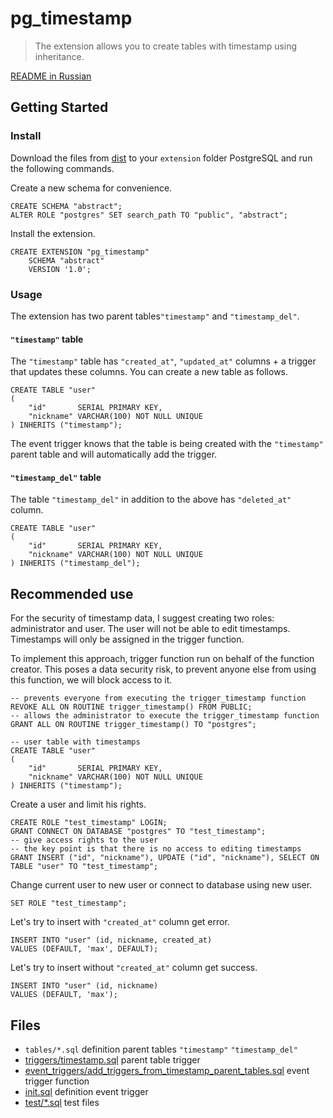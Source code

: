 # pg_timestamp

> The extension allows you to create tables with timestamp using inheritance.

[README in Russian](./README.ru.md)

## Getting Started

### Install

Download the files from [dist](./dist) to your `extension` folder PostgreSQL and run the following
commands.

Create a new schema for convenience.

```postgresql
CREATE SCHEMA "abstract";
ALTER ROLE "postgres" SET search_path TO "public", "abstract";
```

Install the extension.

```postgresql
CREATE EXTENSION "pg_timestamp"
    SCHEMA "abstract"
    VERSION '1.0';
```

### Usage

The extension has two parent tables`"timestamp"` and `"timestamp_del"`.

#### `"timestamp"` table

The `"timestamp"` table has `"created_at"`, `"updated_at"` columns + a trigger that updates these
columns.
You can create a new table as follows.

```postgresql
CREATE TABLE "user"
(
    "id"       SERIAL PRIMARY KEY,
    "nickname" VARCHAR(100) NOT NULL UNIQUE
) INHERITS ("timestamp");
```

The event trigger knows that the table is being created with the `"timestamp"` parent table and will
automatically add the trigger.

#### `"timestamp_del"` table

The table `"timestamp_del"` in addition to the above has `"deleted_at"` column.

```postgresql
CREATE TABLE "user"
(
    "id"       SERIAL PRIMARY KEY,
    "nickname" VARCHAR(100) NOT NULL UNIQUE
) INHERITS ("timestamp_del");
```

## Recommended use

For the security of timestamp data, I suggest creating two roles: administrator and user.
The user will not be able to edit timestamps.
Timestamps will only be assigned in the trigger function.

To implement this approach, trigger function run on behalf of the function creator.
This poses a data security risk,
to prevent anyone else from using this function, we will block access to it.

```postgresql
-- prevents everyone from executing the trigger_timestamp function
REVOKE ALL ON ROUTINE trigger_timestamp() FROM PUBLIC;
-- allows the administrator to execute the trigger_timestamp function
GRANT ALL ON ROUTINE trigger_timestamp() TO "postgres";
```

```postgresql
-- user table with timestamps
CREATE TABLE "user"
(
    "id"       SERIAL PRIMARY KEY,
    "nickname" VARCHAR(100) NOT NULL UNIQUE
) INHERITS ("timestamp");
```

Create a user and limit his rights.

```postgresql
CREATE ROLE "test_timestamp" LOGIN;
GRANT CONNECT ON DATABASE "postgres" TO "test_timestamp";
-- give access rights to the user
-- the key point is that there is no access to editing timestamps
GRANT INSERT ("id", "nickname"), UPDATE ("id", "nickname"), SELECT ON TABLE "user" TO "test_timestamp";
```

Change current user to new user or connect to database using new user.

```postgresql
SET ROLE "test_timestamp";
```

Let's try to insert with `"created_at"` column get error.

```postgresql
INSERT INTO "user" (id, nickname, created_at)
VALUES (DEFAULT, 'max', DEFAULT);      
```

Let's try to insert without `"created_at"` column get success.

```postgresql
INSERT INTO "user" (id, nickname)
VALUES (DEFAULT, 'max');
```

## Files

- `tables/*.sql` definition parent tables `"timestamp"` `"timestamp_del"`
- [triggers/timestamp.sql](./triggers/timestamp.sql) parent table trigger
- [event_triggers/add_triggers_from_timestamp_parent_tables.sql](./event_triggers/add_triggers_from_timestamp_parent_tables.sql)
  event trigger function
- [init.sql](./init.sql) definition event trigger
- [test/*.sql](./test) test files
